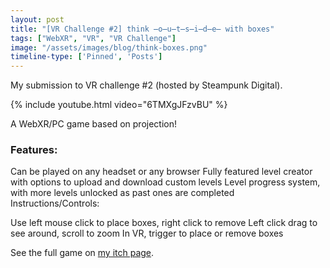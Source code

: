 ```yaml
---
layout: post
title: "[VR Challenge #2] think ̶o̶u̶t̶s̶i̶d̶e̶ with boxes"
tags: ["WebXR", "VR", "VR Challenge"]
image: "/assets/images/blog/think-boxes.png"
timeline-type: ['Pinned', 'Posts']
---
```

My submission to VR challenge #2 (hosted by Steampunk Digital).
<!--more-->

{% include youtube.html video="6TMXgJFzvBU" %}

A WebXR/PC game based on projection!

### Features:

Can be played on any headset or any browser
Fully featured level creator with options to upload and download custom levels
Level progress system, with more levels unlocked as past ones are completed
Instructions/Controls:

Use left mouse click to place boxes, right click to remove
Left click drag to see around, scroll to zoom
In VR, trigger to place or remove boxes

See the full game on [my itch page](https://gameshire98.itch.io/think-with-boxes).